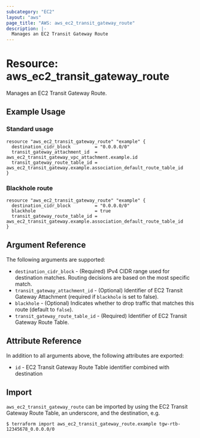 ```yaml
---
subcategory: "EC2"
layout: "aws"
page_title: "AWS: aws_ec2_transit_gateway_route"
description: |-
  Manages an EC2 Transit Gateway Route
---
```


# Resource: aws_ec2_transit_gateway_route

Manages an EC2 Transit Gateway Route.

## Example Usage

### Standard usage

```hcl
resource "aws_ec2_transit_gateway_route" "example" {
  destination_cidr_block         = "0.0.0.0/0"
  transit_gateway_attachment_id  = aws_ec2_transit_gateway_vpc_attachment.example.id
  transit_gateway_route_table_id = aws_ec2_transit_gateway.example.association_default_route_table_id
}
```

### Blackhole route

```hcl
resource "aws_ec2_transit_gateway_route" "example" {
  destination_cidr_block         = "0.0.0.0/0"
  blackhole                      = true
  transit_gateway_route_table_id = aws_ec2_transit_gateway.example.association_default_route_table_id
}
```

## Argument Reference

The following arguments are supported:

* `destination_cidr_block` - (Required) IPv4 CIDR range used for destination matches. Routing decisions are based on the most specific match.
* `transit_gateway_attachment_id` - (Optional) Identifier of EC2 Transit Gateway Attachment (required if `blackhole` is set to false).
* `blackhole` - (Optional) Indicates whether to drop traffic that matches this route (default to `false`).
* `transit_gateway_route_table_id` - (Required) Identifier of EC2 Transit Gateway Route Table.

## Attribute Reference

In addition to all arguments above, the following attributes are exported:

* `id` - EC2 Transit Gateway Route Table identifier combined with destination

## Import

`aws_ec2_transit_gateway_route` can be imported by using the EC2 Transit Gateway Route Table, an underscore, and the destination, e.g.

```
$ terraform import aws_ec2_transit_gateway_route.example tgw-rtb-12345678_0.0.0.0/0
```
